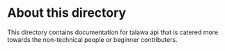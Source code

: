 # About this directory

This directory contains documentation for talawa api that is catered more towards the non-technical people or beginner contributers.